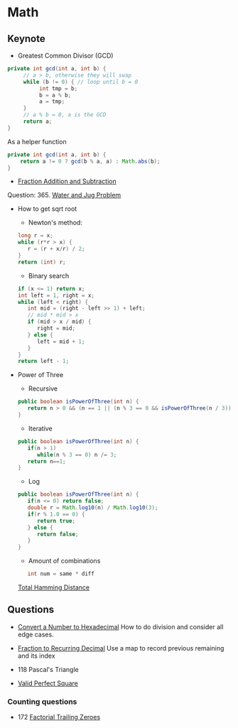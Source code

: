 # Math

## Keynote

- Greatest Common Divisor (GCD)

```java
private int gcd(int a, int b) {
     // a > b, otherwise they will swap
     while (b != 0) { // loop until b = 0
          int tmp = b;
          b = a % b;
          a = tmp;
     }
     // a % b = 0, a is the GCD
     return a;
}
```

As a helper function

```java
private int gcd(int a, int b) {
    return a != 0 ? gcd(b % a, a) : Math.abs(b);
}
```

- [Fraction Addition and Subtraction](https://leetcode.com/problems/fraction-addition-and-subtraction/)

Question: 365. [Water and Jug Problem](WaterAndJugProblem.java)

- How to get sqrt root

  - Newton's method:

   ```java
   long r = x;
   while (r*r > x) {
      r = (r + x/r) / 2;
   }
   return (int) r;
   ```

  - Binary search

   ```java
   if (x <= 1) return x;
   int left = 1, right = x;
   while (left < right) {
      int mid = (right - left >> 1) + left;
      // mid * mid > x
      if (mid > x / mid) {
         right = mid;
      } else {
         left = mid + 1;
      }
   }
   return left - 1;
   ```

- Power of Three
  - Recursive

   ```java
   public boolean isPowerOfThree(int n) {
      return n > 0 && (n == 1 || (n % 3 == 0 && isPowerOfThree(n / 3)));
   }
   ```

  - Iterative

   ```java
   public boolean isPowerOfThree(int n) {
      if(n > 1)
         while(n % 3 == 0) n /= 3;
      return n==1;
   }
   ```

  - Log

   ```java
   public boolean isPowerOfThree(int n) {
      if(n <= 0) return false; 
      double r = Math.log10(n) / Math.log10(3);
      if(r % 1.0 == 0) {
         return true;
      } else {
         return false;
      }
   }
   ```

  - Amount of combinations

   ```java
      int num = same * diff
   ```

   [Total Hamming Distance](https://leetcode.com/problems/total-hamming-distance/description/)

## Questions

- [Convert a Number to Hexadecimal](ConvertANumberToHexadecimal.java)
    How to do division and consider all edge cases.

- [Fraction to Recurring Decimal](https://leetcode.com/problems/fraction-to-recurring-decimal/) Use a map to record previous remaining and its index


- 118 Pascal's Triangle
- [Valid Perfect Square](https://leetcode.com/problems/valid-perfect-square)

### Counting questions

- 172 [Factorial Trailing Zeroes](https://leetcode.com/problems/factorial-trailing-zeroes)
